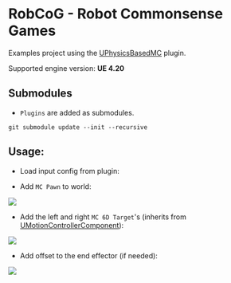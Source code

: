 [](http://robcog.org/)

# RobCoG - **Rob**ot **Co**mmonsense **G**ames

Examples project using the [UPhysicsBasedMC](https://github.com/robcog-iai/UPhysicsBasedMC) plugin.

Supported engine version: **UE 4.20**

## Submodules

 * ```Plugins``` are added as submodules.

```git submodule update --init --recursive```

## Usage:

* Load input config from plugin:

[](Documentation/Img/MCInput.JPG)

* Add `MC Pawn` to world:

![](Documentation/Img/MCPawn.JPG)

* Add the left and right `MC 6D Target`'s (inherits from [UMotionControllerComponent](https://api.unrealengine.com/INT/API/Runtime/HeadMountedDisplay/UMotionControllerComponent/index.html)):

![](Documentation/Img/MCTarget.JPG)

* Add offset to the end effector (if needed):

![](Documentation/Img/MCOffset.JPG)
